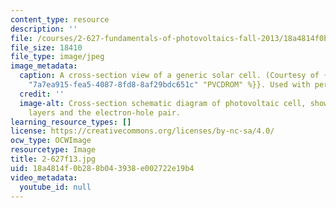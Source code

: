 ```yaml
---
content_type: resource
description: ''
file: /courses/2-627-fundamentals-of-photovoltaics-fall-2013/18a4814f0b288b043938e002722e19b4_2-627f13.jpg
file_size: 18410
file_type: image/jpeg
image_metadata:
  caption: A cross-section view of a generic solar cell. (Courtesy of {{% resource_link
    "7a7ea915-fea5-4087-8fd8-8af29bdc651c" "PVCDROM" %}}. Used with permission.)
  credit: ''
  image-alt: Cross-section schematic diagram of photovoltaic cell, showing different
    layers and the electron-hole pair.
learning_resource_types: []
license: https://creativecommons.org/licenses/by-nc-sa/4.0/
ocw_type: OCWImage
resourcetype: Image
title: 2-627f13.jpg
uid: 18a4814f-0b28-8b04-3938-e002722e19b4
video_metadata:
  youtube_id: null
---
```

